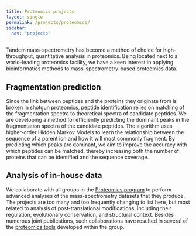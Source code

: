 ```yaml
---
title: Proteomics projects
layout: single
permalink: /projects/proteomics/
sidebar:
  nav: "projects"
---
```

Tandem mass-spectrometry has become a method of choice for high-throughput, quantitative analysis in proteomics. Being located next to a world-leading proteomics facility, we have a keen interest in applying bioinformatics methods to mass-spectrometry-based proteomics data.

## Fragmentation prediction

Since the link between peptides and the proteins they originate from is broken in shotgun proteomics, peptide identification relies on matching of the fragmentation spectra to theoretical spectra of candidate peptides. We are developing a method for efficiently predicting the dominant peaks in the fragmentation spectra of the candidate peptides. The algorithm uses higher-order Hidden Markov Models to learn the relationship between the sequence of a parent ion and how it will most commonly fragment. By predicting which peaks are dominant, we aim to improve the accuracy with which peptides can be matched, thereby increasing both the number of proteins that can be identified and the sequence coverage.

## Analysis of in-house data

We collaborate with all groups in the [Proteomics program](http://www.cpr.ku.dk/research/proteomics/) to perform advanced analyses of the mass-spectrometry datasets that they produce. The projects are too many and too frequently changing to list here, but most related to analysis of post-translational modifications, including their regulation, evolutionary conservation, and structural context. Besides numerous joint publications, such collaborations have resulted in several of the [proteomics tools](/resources/proteomics/) developed within the group.
